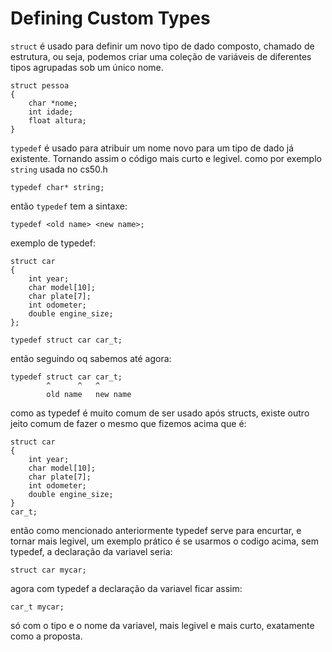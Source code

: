 # Defining Custom Types

`struct` é usado para definir um novo tipo de dado composto, chamado de estrutura, ou seja, podemos criar uma coleção de variáveis de diferentes tipos agrupadas sob um único nome.

```
struct pessoa 
{
    char *nome;
    int idade;
    float altura;
}
```

`typedef` é usado para atribuir um nome novo para um tipo de dado já existente. Tornando assim o código mais curto e legivel.
como por exemplo `string` usada no cs50.h

```
typedef char* string;
```

então `typedef` tem a sintaxe:

```
typedef <old name> <new name>;
``` 

exemplo de typedef:

```
struct car
{
    int year;
    char model[10];
    char plate[7];
    int odometer;
    double engine_size;
};

typedef struct car car_t;
```

então seguindo oq sabemos até agora:

```
typedef struct car car_t;
        ^      ^   ^  
        old name   new name
```

como as typedef é muito comum de ser usado após structs, existe outro jeito comum de fazer o mesmo que fizemos acima que é:


```
struct car
{
    int year;
    char model[10];
    char plate[7];
    int odometer;
    double engine_size;
}
car_t;
```

então como mencionado anteriormente typedef serve para encurtar, e tornar mais legivel, um exemplo prático é se usarmos o codigo acima, sem typedef, a declaração da variavel seria:

```
struct car mycar;
```

agora com typedef a declaração da variavel ficar assim:

```
car_t mycar;
```

só com o tipo e o nome da variavel, mais legivel e mais curto, exatamente como a proposta.
